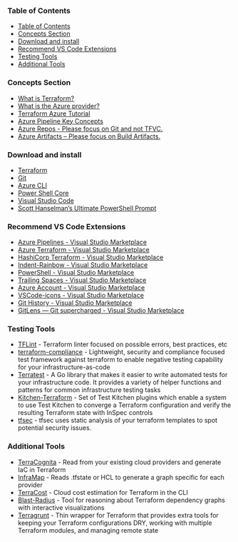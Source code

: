 ### Table of Contents
- [Table of Contents](#table-of-contents)
- [Concepts Section](#concepts-section)
- [Download and install](#download-and-install)
- [Recommend VS Code Extensions](#recommend-vs-code-extensions)
- [Testing Tools](#testing-tools)
- [Additional Tools](#additional-tools)

### Concepts Section

-	[What is Terraform?](https://www.terraform.io/intro/index.html)
-	[What is the Azure provider?](https://aka.ms/azterraform)
-	[Terraform Azure Tutorial](https://aka.ms/terraformgs)
-	[Azure Pipeline Key Concepts](https://docs.microsoft.com/en-us/azure/devops/pipelines/get-started/key-pipelines-concepts?view=azure-devops)
-	[Azure Repos - Please focus on Git and not TFVC.](https://docs.microsoft.com/en-us/azure/devops/repos/get-started/what-is-repos?view=azure-devops)
-	[Azure Artifacts – Please focus on Build Artifacts.](https://docs.microsoft.com/en-us/azure/devops/pipelines/artifacts/artifacts-overview?view=azure-devops&tabs=nuget)

### Download and install

-	[Terraform](https://aka.ms/terraformnow)
-	[Git](https://aka.ms/gitnow)
-	[Azure CLI](https://aka.ms/azclinow)
-	[Power Shell Core](https://docs.microsoft.com/en-us/powershell/scripting/install/installing-powershell?view=powershell-7.1)
-	[Visual Studio Code](https://aka.ms/vscodenow)
- [Scott Hanselman’s Ultimate PowerShell Prompt](https://aka.ms/ultimateprompt)

### Recommend VS Code Extensions
-	[Azure Pipelines - Visual Studio Marketplace](https://marketplace.visualstudio.com/items?itemName=ms-azure-devops.azure-pipelines)
-	[Azure Terraform - Visual Studio Marketplace](https://marketplace.visualstudio.com/items?itemName=ms-azuretools.vscode-azureterraform)
-	[HashiCorp Terraform - Visual Studio Marketplace](https://marketplace.visualstudio.com/items?itemName=HashiCorp.terraform)
-	[Indent-Rainbow - Visual Studio Marketplace](https://marketplace.visualstudio.com/items?itemName=oderwat.indent-rainbow)
-	[PowerShell - Visual Studio Marketplace](https://marketplace.visualstudio.com/items?itemName=ms-vscode.PowerShell)
-	[Trailing Spaces - Visual Studio Marketplace](https://marketplace.visualstudio.com/items?itemName=shardulm94.trailing-spaces)
-	[Azure Account - Visual Studio Marketplace](https://marketplace.visualstudio.com/items?itemName=ms-vscode.azure-account)
-	[VSCode-icons - Visual Studio Marketplace](https://marketplace.visualstudio.com/items?itemName=vscode-icons-team.vscode-icons)
-	[Git History - Visual Studio Marketplace](https://marketplace.visualstudio.com/items?itemName=donjayamanne.githistory)
-	[GitLens — Git supercharged - Visual Studio Marketplace](https://marketplace.visualstudio.com/items?itemName=eamodio.gitlens)

### Testing Tools
- [TFLint](https://github.com/terraform-linters/tflint) - Terraform linter focused on possible errors, best practices, etc
- [terraform-compliance](https://terraform-compliance.com/) - Lightweight, security and compliance focused test framework against terraform to enable negative testing capability for your infrastructure-as-code
- [Terratest](https://github.com/gruntwork-io/terratest) - A Go library that makes it easier to write automated tests for your infrastructure code. It provides a variety of helper functions and patterns for common infrastructure testing tasks
- [Kitchen-Terraform](https://github.com/newcontext-oss/kitchen-terraform>) - Set of Test Kitchen plugins which enable a system to use Test Kitchen to converge a Terraform configuration and verify the resulting Terraform state with InSpec controls
- [tfsec](https://github.com/aquasecurity/tfsec) - tfsec uses static analysis of your terraform templates to spot potential security issues.

### Additional Tools
- [TerraCognita](https://github.com/cycloidio/terracognita) - Read from your existing cloud providers and generate IaC in Terraform
- [InfraMap](https://github.com/cycloidio/inframap) - Reads .tfstate or HCL to generate a graph specific for each provider
- [TerraCost](https://github.com/cycloidio/terracost) - Cloud cost estimation for Terraform in the CLI
- [Blast-Radius](https://github.com/28mm/blast-radius) - Tool for reasoning about Terraform dependency graphs with interactive visualizations
- [Terragrunt](https://github.com/gruntwork-io/terragrunt) - Thin wrapper for Terraform that provides extra tools for keeping your Terraform configurations DRY, working with multiple Terraform modules, and managing remote state
